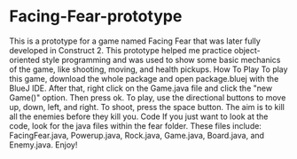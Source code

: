 # Facing-Fear-prototype
This is a prototype for a game named Facing Fear that was later fully developed in Construct 2. 
This prototype helped me practice object-oriented style programming and was used to show some basic mechanics of the game, like 
shooting, moving, and health pickups. 
How To Play
To play this game, download the whole package and open package.bluej with the BlueJ IDE.
After that, right click on the Game.java file and click the "new Game()" option. Then press ok.
To play, use the directional buttons to move up, down, left, and right. To shoot, press the space button.
The aim is to kill all the enemies before they kill you. 
Code
If you just want to look at the code, look for the java files within the fear folder. 
These files include: FacingFear.java, Powerup.java, Rock.java, Game.java, Board.java, and Enemy.java.
Enjoy!

